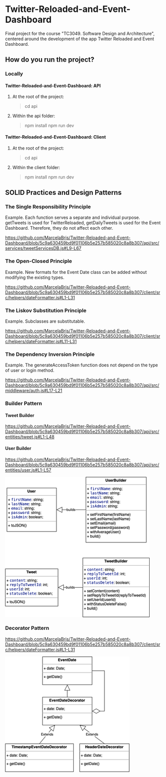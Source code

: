 # Twitter-Reloaded-and-Event-Dashboard
Final project for the course "TC3049. Software Design and Architecture", centered around the development of the app Twitter Reloaded and Event Dashboard.

## How do you run the project?
### Locally
#### Twitter-Reloaded-and-Event-Dashboard: API
1. At the root of the project:

    >cd api
 
2. Within the api folder:

    >npm install
    >npm run dev

#### Twitter-Reloaded-and-Event-Dashboard: Client

1. At the root of the project:

    >cd api
 
2. Within the client folder:

    >npm install
    >npm run dev

## SOLID Practices and Design Patterns
### The Single Responsibility Principle
Example. Each function serves a separate and individual purpose. getTweets is used for TwitterReloaded, getDailyTweets is used for the Event Dashboard. Therefore, they do not affect each other.

https://github.com/MarcelaBrjs/Twitter-Reloaded-and-Event-Dashboard/blob/5c9a630459bd9f01106b5e257b585020c8a8b307/api/src/services/tweetServicesDB.js#L9-L67

### The Open-Closed Principle
Example. New formats for the Event Date class can be added without modifying the existing types.

https://github.com/MarcelaBrjs/Twitter-Reloaded-and-Event-Dashboard/blob/5c9a630459bd9f01106b5e257b585020c8a8b307/client/src/helpers/dateFormatter.js#L1-L31

### The Liskov Substitution Principle
Example. Subclasses are substitutable.

https://github.com/MarcelaBrjs/Twitter-Reloaded-and-Event-Dashboard/blob/5c9a630459bd9f01106b5e257b585020c8a8b307/client/src/helpers/dateFormatter.js#L11-L31

### The Dependency Inversion Principle
Example. The generateAccessToken function does not depend on the type of user or login method.

https://github.com/MarcelaBrjs/Twitter-Reloaded-and-Event-Dashboard/blob/5c9a630459bd9f01106b5e257b585020c8a8b307/api/src/middleware/auth.js#L17-L21

### Builder Pattern

#### Tweet Builder
https://github.com/MarcelaBrjs/Twitter-Reloaded-and-Event-Dashboard/blob/5c9a630459bd9f01106b5e257b585020c8a8b307/api/src/entities/tweet.js#L1-L48

#### User Builder
https://github.com/MarcelaBrjs/Twitter-Reloaded-and-Event-Dashboard/blob/5c9a630459bd9f01106b5e257b585020c8a8b307/api/src/entities/user.js#L1-L57

![My Image](/designPatternsDiagrams/builder.png)

### Decorator Pattern

https://github.com/MarcelaBrjs/Twitter-Reloaded-and-Event-Dashboard/blob/5c9a630459bd9f01106b5e257b585020c8a8b307/client/src/helpers/dateFormatter.js#L1-L31

![My Image](/designPatternsDiagrams/decorator.png)
